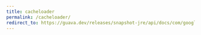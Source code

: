 ```yaml
---
title: cacheloader
permalink: /cacheloader/
redirect_to: https://guava.dev/releases/snapshot-jre/api/docs/com/google/common/cache/CacheLoader.html
---
```

